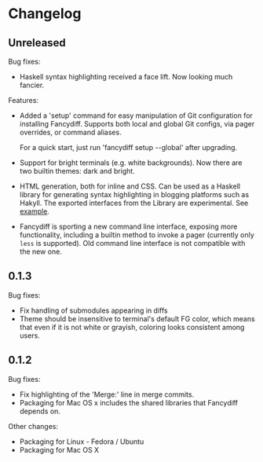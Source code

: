 # Changelog

## Unreleased

Bug fixes:

- Haskell syntax highlighting received a face lift. Now looking
  much fancier.

Features:

- Added a 'setup' command for easy manipulation of Git configuration
  for installing Fancydiff. Supports both local and global Git configs, 
  via pager overrides, or command aliases.

  For a quick start, just run 'fancydiff setup --global' after 
  upgrading.

- Support for bright terminals (e.g. white backgrounds). Now there are 
  two builtin themes: dark and bright.
- HTML generation, both for inline and CSS. Can be used as 
  a Haskell library for generating syntax highlighting in blogging
  platforms such as Hakyll. The exported interfaces from the Library 
  are experimental.
  See [example](http://blog.aloni.org/posts/st-monad-perf-with-exceptions/).
- Fancydiff is sporting a new command line interface, exposing 
  more functionality, including a builtin method to invoke a pager
  (currently only `less` is supported). Old command line interface
  is not compatible with the new one.

## 0.1.3

Bug fixes:

- Fix handling of submodules appearing in diffs
- Theme should be insensitive to terminal's default FG color,
  which means that even if it is not white or grayish, coloring
  looks consistent among users.

## 0.1.2

Bug fixes:

- Fix highlighting of the 'Merge:' line in merge commits.
- Packaging for Mac OS x includes the shared libraries
  that Fancydiff depends on.

Other changes:

- Packaging for Linux - Fedora / Ubuntu
- Packaging for Mac OS X
